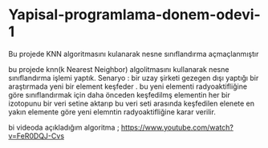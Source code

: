 # Yapisal-programlama-donem-odevi-1
Bu projede KNN algoritmasını kulanarak nesne sınıflandırma açmaçlanmıştır

bu projede knn(k Nearest Neighbor) algolitmasını kullanarak nesne sınıflandırma işlemi yaptık.
Senaryo : bir uzay şirketi gezegen dışı yaptığı bir araştırmada yeni bir element keşfeder .
bu yeni elementi  radyoaktifliğine göre sınıflandırmak için daha önceden keşfedilmş elementin her bir izotopunu bir veri setine aktarıp bu veri seti arasında keşfedilen elenete en yakın elemente göre yeni elemntin radyoaktifliğine karar verilir.


bi videoda açıkladığım algoritma ;
https://www.youtube.com/watch?v=FeR0DQJ-Cvs
